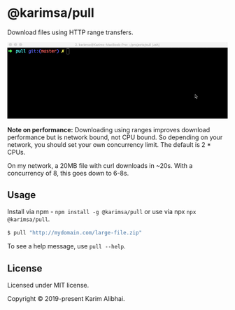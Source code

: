 # @karimsa/pull

Download files using HTTP range transfers.

![](.github/preview.gif)

**Note on performance:** Downloading using ranges improves download performance but is network bound, not CPU bound. So depending on your network, you should set your own concurrency limit. The default is 2 * CPUs.

On my network, a 20MB file with curl downloads in ~20s. With a concurrency of 8, this goes down to 6-8s.

## Usage

Install via npm - `npm install -g @karimsa/pull` or use via npx `npx @karimsa/pull`.

```bash
$ pull "http://mydomain.com/large-file.zip"
```

To see a help message, use `pull --help`.

## License

Licensed under MIT license.

Copyright &copy; 2019-present Karim Alibhai.
